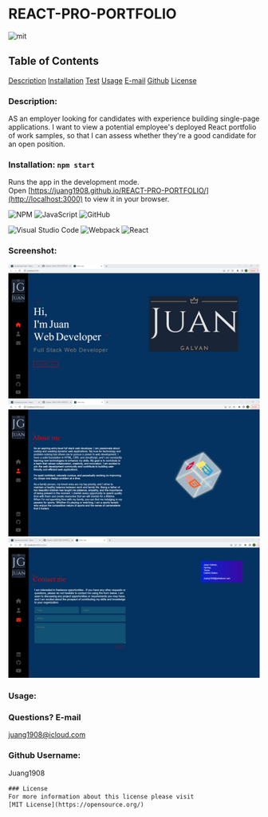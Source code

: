 # REACT-PRO-PORTFOLIO

![mit](https://img.shields.io/badge/license-MIT-blue)

## Table of Contents

[Description](#description)
[Installation](#installation)
[Test](#test)
[Usage](#usage)
[E-mail](#email)
[Github](#github)
[License](#license)

### Description:

AS an employer looking for candidates with experience building single-page applications.
I want to view a potential employee's deployed React portfolio of work samples,
so that I can assess whether they're a good candidate for an open position.

### Installation: `npm start`

Runs the app in the development mode.\
Open [https://juang1908.github.io/REACT-PRO-PORTFOLIO/](http://localhost:3000) to view it in your browser.

![NPM](https://img.shields.io/badge/NPM-%23000000.svg?style=for-the-badge&logo=npm&logoColor=white) ![JavaScript](https://img.shields.io/badge/javascript-%23323330.svg?style=for-the-badge&logo=javascript&logoColor=%23F7DF1E) ![GitHub](https://img.shields.io/badge/github-%23121011.svg?style=for-the-badge&logo=github&logoColor=white)

![Visual Studio Code](https://img.shields.io/badge/Visual%20Studio%20Code-0078d7.svg?style=for-the-badge&logo=visual-studio-code&logoColor=white) ![Webpack](https://img.shields.io/badge/webpack-%238DD6F9.svg?style=for-the-badge&logo=webpack&logoColor=black) ![React](https://img.shields.io/badge/react-%2320232a.svg?style=for-the-badge&logo=react&logoColor=%2361DAFB)

### Screenshot:

![Alt text](src/assets/images/Screenshot%201.jpg)
![Alt text](src/assets/images/Screenshot%202.jpg)
![Alt text](src/assets/images/Screenshot%203.jpg)

### Usage:

### Questions? E-mail

juang1908@icloud.com

### Github Username:

Juang1908

    ### License
    For more information about this license please visit
    [MIT License](https://opensource.org/)
